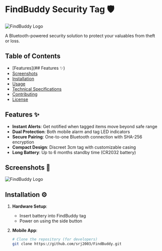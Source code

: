 # FindBuddy Security Tag 🛡️

![FindBuddy Logo](https://i.postimg.cc/sX2pvG2x/logoo.png) <!-- Replace with actual logo -->

A Bluetooth-powered security solution to protect your valuables from theft or loss.

## Table of Contents
- [Features](## Features ✨)
- [Screenshots](#screenshots)
- [Installation](#installation)
- [Usage](#usage)
- [Technical Specifications](#technical-specifications)
- [Contributing](#contributing)
- [License](#license)

## Features ✨
- **Instant Alerts**: Get notified when tagged items move beyond safe range
- **Dual Protection**: Both mobile alarm and tag LED indicators
- **Secure Pairing**: One-to-one Bluetooth connection with SHA-256 encryption
- **Compact Design**: Discreet 3cm tag with customizable casing
- **Long Battery**: Up to 6 months standby time (CR2032 battery)

## Screenshots 📱
![FindBuddy Logo](https://i.postimg.cc/3w1X8FYz/logo-1.png)
## Installation ⚙️
1. **Hardware Setup**:
   - Insert battery into FindBuddy tag
   - Power on using the side button

2. **Mobile App**:
   ```bash
   # Clone the repository (for developers)
   git clone https://github.com/srj2003/FindBuddy.git
